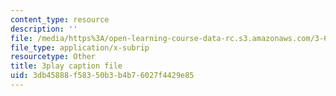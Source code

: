 ```yaml
---
content_type: resource
description: ''
file: /media/https%3A/open-learning-course-data-rc.s3.amazonaws.com/3-60-symmetry-structure-and-tensor-properties-of-materials-fall-2005/3db45888f58350b3b4b76027f4429e85_w1qapsDFz2g.vtt
file_type: application/x-subrip
resourcetype: Other
title: 3play caption file
uid: 3db45888-f583-50b3-b4b7-6027f4429e85
---
```

